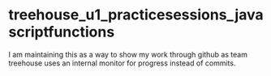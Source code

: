 # treehouse_u1_practicesessions_javascriptfunctions
I am maintaining this as a way to show my work through github as team treehouse uses an internal monitor for progress instead of commits.